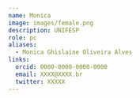 ```yaml
---
name: Monica
image: images/female.png
description: UNIFESP
role: pc
aliases:
  - Monica Ghislaine Oliveira Alves
links:
  orcid: 0000-0000-0000-0000
  email: XXXX@XXXX.br
  twitter: XXXXX
---
```

